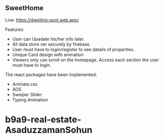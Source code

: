 ## SweetHome

Live: https://dwelling-spot.web.app/


Features:
* User can Upadate his/her info later.
* All data store ver securely by firebase.
* User must have to login/register to see datails of properties.
* Unique Card design with animation
* Viewers only can scroll on the homepage. Access each section the user must have to login.

The react packages have been implemented:
* Animate.css
* AOS
* Sweiper Slider
* Typing Animation

# b9a9-real-estate-AsaduzzamanSohun
